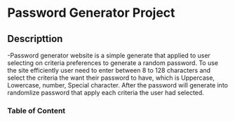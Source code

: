 # Password Generator Project

## Descripttion

-Password generator website is a simple generate that applied to user selecting on criteria preferences to generate a random password. To use the site efficiently user need to enter between 8 to 128 characters and select the criteria the want their password to have, which is Uppercase, Lowercase, number, Special character.
After the password will generate into randomlize password that apply each criteria the user had selected.

### Table of Content
